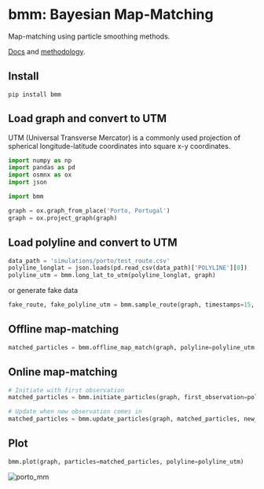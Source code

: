 # bmm: Bayesian Map-Matching
Map-matching using particle smoothing methods.

[Docs](https://bmm.readthedocs.io/en/latest/) and [methodology](https://arxiv.org/abs/2012.04602).

## Install
```
pip install bmm
```

## Load graph and convert to UTM
UTM (Universal Transverse Mercator) is a commonly used projection of spherical longitude-latitude
coordinates into square x-y coordinates.
```python
import numpy as np
import pandas as pd
import osmnx as ox
import json

import bmm

graph = ox.graph_from_place('Porto, Portugal')
graph = ox.project_graph(graph)
```

## Load polyline and convert to UTM
```python
data_path = 'simulations/porto/test_route.csv'
polyline_longlat = json.loads(pd.read_csv(data_path)['POLYLINE'][0])
polyline_utm = bmm.long_lat_to_utm(polyline_longlat, graph)
```
or generate fake data
```python
fake_route, fake_polyline_utm = bmm.sample_route(graph, timestamps=15, num_obs=25)
```

## Offline map-matching
```python
matched_particles = bmm.offline_map_match(graph, polyline=polyline_utm, n_samps=100, timestamps=15)
```

## Online map-matching
```python
# Initiate with first observation
matched_particles = bmm.initiate_particles(graph, first_observation=polyline_utm[0], n_samps=100)

# Update when new observation comes in
matched_particles = bmm.update_particles(graph, matched_particles, new_observation=polyline_utm[1], time_interval=15)
```

## Plot
```python
bmm.plot(graph, particles=matched_particles, polyline=polyline_utm)
```
![porto_mm](simulations/porto/test_route.png?raw=true "Map-matched route - Porto")





